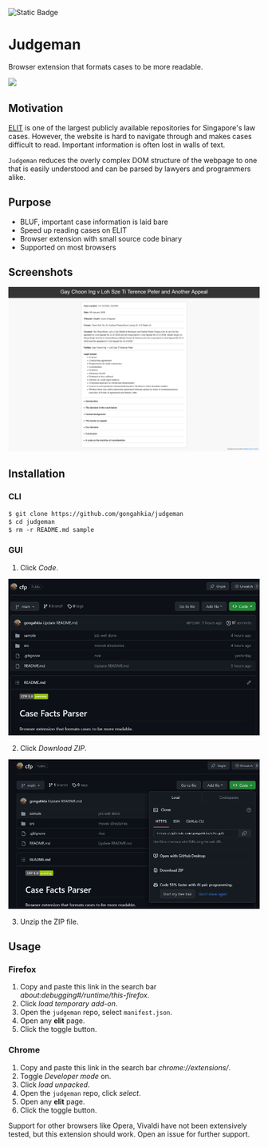 ![Static Badge](https://img.shields.io/badge/judgeman_1.0-passing-green)

# Judgeman

Browser extension that formats cases to be more readable.

![](https://i0.wp.com/www.spielanime.com/wp-content/uploads/2023/11/Jujutsu-Kaisen-244-spoilers-Can-Judgeman-defeat-Sukuna-4.webp?resize=1007%2C527&ssl=1)

## Motivation

[ELIT](https://www.elitigation.sg/_layouts/IELS/HomePage/Pages/Home.aspx) is one of the largest publicly available repositories for Singapore's law cases. However, the website is hard to navigate through and makes cases difficult to read. Important information is often lost in walls of text.

`Judgeman` reduces the overly complex DOM structure of the webpage to one that is easily understood and can be parsed by lawyers and programmers alike.

## Purpose

* BLUF, important case information is laid bare
* Speed up reading cases on ELIT
* Browser extension with small source code binary
* Supported on most browsers

## Screenshots

![](sample/screenshot-1.png)

## Installation

### CLI

```console
$ git clone https://github.com/gongahkia/judgeman
$ cd judgeman
$ rm -r README.md sample
```

### GUI

1. Click *Code*.

![](sample/install-1.png)

2. Click *Download ZIP*.

![](sample/install-2.png)

3. Unzip the ZIP file. 

## Usage

### Firefox
1. Copy and paste this link in the search bar *about:debugging#/runtime/this-firefox*.
2. Click *load temporary add-on*.
3. Open the `judgeman` repo, select `manifest.json`.
4. Open any **elit** page.
5. Click the toggle button.

### Chrome

1. Copy and paste this link in the search bar *chrome://extensions/*.
2. Toggle *Developer mode* on.
3. Click *load unpacked*.
4. Open the `judgeman` repo, click *select*.
5. Open any **elit** page.
6. Click the toggle button.

Support for other browsers like Opera, Vivaldi have not been extensively tested, but this extension should work. Open an issue for further support.
